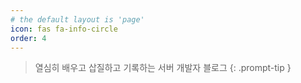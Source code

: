 ```yaml
---
# the default layout is 'page'
icon: fas fa-info-circle
order: 4
---
```


> 열심히 배우고 삽질하고 기록하는 서버 개발자 블로그
> {: .prompt-tip }

